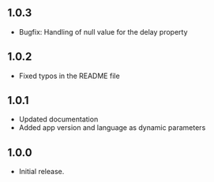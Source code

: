 ## 1.0.3

* Bugfix: Handling of null value for the delay property

## 1.0.2

* Fixed typos in the README file

## 1.0.1

* Updated documentation
* Added app version and language as dynamic parameters

## 1.0.0

* Initial release.
